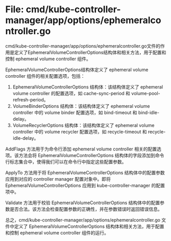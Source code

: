 # File: cmd/kube-controller-manager/app/options/ephemeralcontroller.go

cmd/kube-controller-manager/app/options/ephemeralcontroller.go文件的作用是定义了EphemeralVolumeControllerOptions结构体和相关方法，用于配置和控制 ephemeral volume controller 组件。

EphemeralVolumeControllerOptions结构体定义了 ephemeral volume controller 组件的相关配置选项，包括：

1. EphemeralVolumeControllerOptions 结构体：该结构体定义了 ephemeral volume controller 的配置选项，如 cache-sync-period 和 volume-pool-refresh-period。
2. VolumeBinderOptions 结构体：该结构体定义了 ephemeral volume controller 中的 volume binder 配置选项，如 bind-timeout 和 bind-idle-delay。
3. VolumeRecyclerOptions 结构体：该结构体定义了 ephemeral volume controller 中的 volume recycler 配置选项，如 recycle-timeout 和 recycle-idle-delay。

AddFlags 方法用于为命令行添加 ephemeral volume controller 相关的配置选项。该方法会将 EphemeralVolumeControllerOptions 结构体的字段添加到命令行标志集合中，使得我们可以在命令行中指定这些配置参数。

ApplyTo 方法用于将 EphemeralVolumeControllerOptions 结构体中的配置参数应用到对应的 controller manager 配置对象中。即将 EphemeralVolumeControllerOptions 应用到 kube-controller-manager 的配置项中。

Validate 方法用于校验 EphemeralVolumeControllerOptions 结构体中的配置参数是否合法。该方法会检查配置参数的正确性，并在参数错误时返回错误信息。

总之，cmd/kube-controller-manager/app/options/ephemeralcontroller.go 文件中定义了 EphemeralVolumeControllerOptions 结构体和相关方法，用于配置和控制 ephemeral volume controller 组件的运行。

